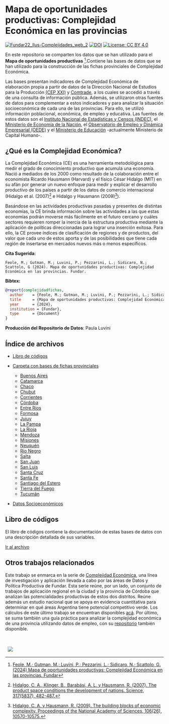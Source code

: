 # Mapa de oportunidades productivas: Complejidad Económica en las provincias



[![Fundar22_Ilus-Complejidades_web_2](https://github.com/user-attachments/assets/8fa06f60-2add-4a9b-970c-72f91a1e8256)](https://fund.ar/publicacion/mapa-de-oportunidades-productivas-complejidad-economica-en-las-provincias/)
[![DOI](https://zenodo.org/badge/DOI/10.5281/zenodo.13947848.svg)](https://doi.org/10.5281/zenodo.13947848)
[![License: CC BY 4.0](https://img.shields.io/badge/License-CC%20BY%20NC%20SA%204.0-lightgrey.svg)](https://creativecommons.org/licenses/by/4.0/)

En este repositorio se comparten los datos que se han utilizado para el **Mapa de oportunidades productivas** [^1].Contiene las bases de datos que se han utilizado para la construcción de las fichas provinciales de Complejidad Económica. 

Las bases presentan indicadores de Complejidad Económica de elaboración propia a partir de datos de la Dirección Nacional de Estudios para la Producción [(CEP XXI)](https://www.argentina.gob.ar/produccion/cep) y [Comtrade](https://comtradeplus.un.org/), a los cuales se accedió a través de una consulta de información pública. Además, se utilizaron otras fuentes de datos para complementar a estos indicadores y para analizar la situación socioeconómica de cada una de las provincias. Para ello, se utilizó información poblacional, económica, de empleo y educativa. Las fuentes de estos datos son el [Instituto Nacional de Estadísticas y Censos (INDEC)](https://www.indec.gob.ar/), el [Ministerio de Economía de la Nación](https://www.argentina.gob.ar/economia), el [Observatorio de Empleo y Dinámica Empresarial (OEDE)](https://www.argentina.gob.ar/trabajo/estadisticas/observatorio-de-empleo-y-dinamica-empresarial-oede-0) y el [Ministerio de Educación](https://www.argentina.gob.ar/capital-humano/educacion) -actualmente Ministerio de Capital Humano-.

## ¿Qué es la Complejidad Económica?

La Complejidad Económica (CE) es una herramienta metodológica para medir el grado de conocimiento productivo que acumula una economía. Nació a mediados de los 2000 como resultado de la colaboración entre el economista Ricardo Hausmann (Harvard) y el físico César Hidalgo (MIT) en su afán por generar un nuevo enfoque para medir y explicar el desarrollo productivo de los países a partir de los datos de comercio internacional (Hidalgo et al. (2007)[^2] e Hidalgo y Hausmann (2009)[^3]).

Basándose en las actividades productivas pasadas y presentes de distintas economías, la CE brinda información sobre las actividades a las que estas economías podrán moverse más fácilmente en el futuro cercano y cuáles sectores requieren romper la inercia de la estructura productiva mediante la aplicación de políticas direccionadas para lograr una inserción exitosa. Para ello, la CE provee índices de clasificación de regiones y de productos, del valor que cada uno de estos aporta y de las posibilidades que tiene cada región de insertarse en mercados nuevos más o menos específicos. 


**Cita Sugerida:**
```
Feole, M.; Gutman, M.; Luvini, P.; Pezzarini, L.; Sidicaro, N.; Scattolo, G (2024). Mapa de oportunidades productivas: Complejidad Económica en las provincias. Fundar.
```


**Bibtex:**

```bibtex
@report{complejidadfichas,
  author    = {Feole, M.; Gutman, M.; Luvini, P.; Pezzarini, L.; Sidicaro, N.; Scattolo, G},
  title     = {Mapa de oportunidades productivas: Complejidad Económica en las provincias},
  year      = {2024},
  institution = {Fundar},
  type      = {Document}
}
```

**Producción del Repositorio de Datos**: Paula Luvini

<!-- [![DOI](https://zenodo.org/badge/DOI/10.5281/zenodo.11206168.svg)](https://doi.org/10.5281/zenodo.11206168)  -->

## Índice de archivos

- [Libro de códigos](https://github.com/datos-Fundar/complejidad_economica_subnacional)

- [Carpeta con bases de fichas provinciales](https://github.com/datos-Fundar/complejidad_economica_subnacional)
    
    - [Buenos Aires](https://github.com/datos-Fundar/complejidad_economica_subnacional/blob/main/datasets_fichas/Ficha_Buenos%20Aires.csv)
    - [Catamarca](https://github.com/datos-Fundar/complejidad_economica_subnacional/blob/main/datasets_fichas/Ficha_Catamarca.csv)
    - [Chaco](https://github.com/datos-Fundar/complejidad_economica_subnacional/blob/main/datasets_fichas/Ficha_Chaco.csv)
    - [Chubut](https://github.com/datos-Fundar/complejidad_economica_subnacional/blob/main/datasets_fichas/Ficha_Chubut.csv)
    - [Corrientes](https://github.com/datos-Fundar/complejidad_economica_subnacional/blob/main/datasets_fichas/Ficha_Corrientes.csv)
    - [Córdoba](https://github.com/datos-Fundar/complejidad_economica_subnacional/blob/main/datasets_fichas/Ficha_Córdoba.csv)
    - [Entre Ríos](https://github.com/datos-Fundar/complejidad_economica_subnacional/blob/main/datasets_fichas/Ficha_Entre%20Ríos.csv)
    - [Formosa](https://github.com/datos-Fundar/complejidad_economica_subnacional/blob/main/datasets_fichas/Ficha_Formosa.csv)
    - [Jujuy](https://github.com/datos-Fundar/complejidad_economica_subnacional/blob/main/datasets_fichas/Ficha_Jujuy.csv)
    - [La Pampa](https://github.com/datos-Fundar/complejidad_economica_subnacional/blob/main/datasets_fichas/Ficha_La%20Pampa.csv)
    - [La Rioja](https://github.com/datos-Fundar/complejidad_economica_subnacional/blob/main/datasets_fichas/Ficha_La%20Rioja.csv)
    - [Mendoza](https://github.com/datos-Fundar/complejidad_economica_subnacional/blob/main/datasets_fichas/Ficha_Mendoza.csv)
    - [Misiones](https://github.com/datos-Fundar/complejidad_economica_subnacional/blob/main/datasets_fichas/Ficha_Misiones.csv)
    - [Neuquén](https://github.com/datos-Fundar/complejidad_economica_subnacional/blob/main/datasets_fichas/Ficha_Neuquén.csv)
    - [Río Negro](https://github.com/datos-Fundar/complejidad_economica_subnacional/blob/main/datasets_fichas/Ficha_Río%20Negro.csv)
    - [Salta](https://github.com/datos-Fundar/complejidad_economica_subnacional/blob/main/datasets_fichas/Ficha_Salta.csv)
    - [San Juan](https://github.com/datos-Fundar/complejidad_economica_subnacional/blob/main/datasets_fichas/Ficha_San%20Juan.csv)
    - [San Luis](https://github.com/datos-Fundar/complejidad_economica_subnacional/blob/main/datasets_fichas/Ficha_San%20Luis.csv)
    - [Santa Cruz](https://github.com/datos-Fundar/complejidad_economica_subnacional/blob/main/datasets_fichas/Ficha_Santa%20Cruz.csv)
    - [Santa Fe](https://github.com/datos-Fundar/complejidad_economica_subnacional/blob/main/datasets_fichas/Ficha_Santa%20Fe.csv)
    - [Santiago del Estero](https://github.com/datos-Fundar/complejidad_economica_subnacional/blob/main/datasets_fichas/Ficha_Santiago%20del%20Estero.csv)
    - [Tierra del Fuego](https://github.com/datos-Fundar/complejidad_economica_subnacional/blob/main/datasets_fichas/Ficha_Tierra%20del%20Fuego.csv)
    - [Tucumán](https://github.com/datos-Fundar/complejidad_economica_subnacional/blob/main/datasets_fichas/Ficha_Tucumán.csv)
    
- [Datos Socioeconómicos](https://github.com/datos-Fundar/complejidad_economica_subnacional/blob/main/datos_socioeconomicos.csv)

## Libro de códigos

El libro de códigos contiene la documentación de estas bases de datos con una descripción detallada de sus variables.

[Ir al archivo](https://github.com/datos-Fundar/complejidad_economica_subnacional/blob/main/Libro%20de%20c%C3%B3digos.pdf)


## Otros trabajos relacionados

Este trabajo se enmarca en la serie de [Complejidad Económica](https://fund.ar/serie/complejidad-economica/), una línea de investigación y aplicación llevada a cabo por las áreas de Datos y Política Productiva de Fundar. Esta serie reúne, por un lado, un conjunto de trabajos de aplicación regional en la ciudad y la provincia de Córdoba que analizan las potencialidades productivas de estos dos distritos. Reúne además un estudio nacional que se apoya en evidencia cuantitativa para determinar en qué áreas Argentina tiene potencial competitivo verde. Los cálculos de este último trabajo se encuentran disponibles [acá](https://github.com/datos-Fundar/complejidad-economica). Por último, se suma también una guía práctica para analizar la complejidad económica de una provincia utilizando datos de empleo, con su [repositorio](https://github.com/datos-Fundar/complejidad_economica_empleo) también disponible.

[^1]: [Feole, M.; Gutman, M.; Luvini, P.; Pezzarini, L.; Sidicaro, N.; Scattolo, G. (2024) Mapa de oportunidades productivas: Complejidad Económica en las provincias. Fundar](https://fund.ar/publicacion/mapa-de-oportunidades-productivas-complejidad-economica-en-las-provincias/)

[^2]: [Hidalgo, C. A., Klinger, B., Barabási, A. L. y Hausmann, R. (2007). The product space conditions the development of nations. Science, 317(5837), 482-487.](https://www.science.org/doi/10.1126/science.1144581)

[^3]: [Hidalgo, C. A. y Hausmann, R. (2009). The building blocks of economic complexity. Proceedings of the National Academy of Sciences, 106(26), 10570-10575.](https://www.hks.harvard.edu/centers/cid/publications/faculty-working-papers/building-blocks-economic-complexity)

<div>&nbsp;</div>
<div>&nbsp;</div>
<div>
  &nbsp;
  <a href="https://fund.ar">
  <picture>
    <source media="(prefers-color-scheme: dark)" srcset="https://github.com/datos-Fundar/fundartools/assets/86327859/6ef27bf9-141f-4537-9d78-e16b80196959">
    <source media="(prefers-color-scheme: light)" srcset="https://github.com/datos-Fundar/fundartools/assets/86327859/aa8e7c72-4fad-403a-a8b9-739724b4c533">
    <img src="fund.ar"></img>
  </picture>
</a>

</div>

